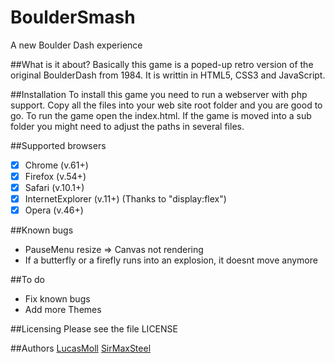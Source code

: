 # BoulderSmash
A new Boulder Dash experience

##What is it about?
Basically this game is a poped-up retro version of the original BoulderDash from 1984.
It is writtin in HTML5, CSS3 and JavaScript.

##Installation
To install this game you need to run a webserver with php support. Copy all the files into your web site root folder and you are good to go.
To run the game open the index.html.
If the game is moved into a sub folder you might need to adjust the paths in several files.

##Supported browsers
- [x] Chrome (v.61+)
- [x] Firefox (v.54+)
- [x] Safari (v.10.1+)
- [x] InternetExplorer (v.11+) (Thanks to "display:flex")
- [x] Opera (v.46+)

##Known bugs
* PauseMenu resize => Canvas not rendering
* If a butterfly or a firefly runs into an explosion, it doesnt move anymore

##To do
* Fix known bugs
* Add more Themes


##Licensing
Please see the file LICENSE

##Authors
[LucasMoll](https://github.com/LucasMoll)
[SirMaxSteel](https://github.com/SirMaxSteel)
